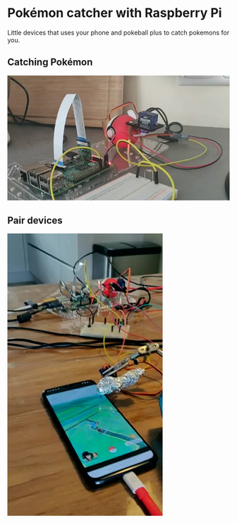 # Pokémon catcher with Raspberry Pi

Little devices that uses your phone and pokeball plus to catch pokemons for you.

## Catching Pokémon
[![Cathing Pokémon](./docs/images/pokemon-catcher-v0.1.jpg)](https://twitter.com/JordyMoos/status/1097080274402373632)

## Pair devices
[![Pair devices](./docs/images/pokemon-catcher-v0.2.jpg)](https://twitter.com/JordyMoos/status/1098143762650415104)
